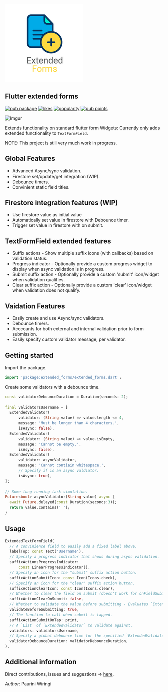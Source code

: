 <!-- 
This README describes the package. If you publish this package to pub.dev,
this README's contents appear on the landing page for your package.

For information about how to write a good package README, see the guide for
[writing package pages](https://dart.dev/guides/libraries/writing-package-pages). 

For general information about developing packages, see the Dart guide for
[creating packages](https://dart.dev/guides/libraries/create-library-packages)
and the Flutter guide for
[developing packages and plugins](https://flutter.dev/developing-packages). 
-->

![Logo](https://github.com/p4-k4/flutter_extended_forms/blob/db9b0b72c50b751b5cf5e838bb21bd880d18b6ff/logo.png)
## Flutter extended forms
[![pub package](https://img.shields.io/pub/v/extended_forms.svg)](https://pub.dev/packages/extended_forms)
[![likes](https://badges.bar/extended_forms/likes)](https://pub.dev/packages/extended_forms/score)
[![popularity](https://badges.bar/extended_forms/popularity)](https://pub.dev/packages/extended_forms/score)
[![pub points](https://badges.bar/extended_forms/pub%20points)](https://pub.dev/packages/extended_forms/score)

![Imgur](https://i.imgur.com/EB44I9D.gif)

Extends functionality on standard flutter form Widgets:
Currently only adds extended functionality to `TextFormField`.

NOTE: This project is still very much work in progress.

## Global Features
- Advanced Async/sync validation.
- Firestore set/update/get integration (WIP).
- Debounce timers.
- Convinient static field titles.

## Firestore integration features (WIP)
- Use firestore value as initial value
- Automatically set value in firestore with Debounce timer.
- Trigger set value in firestore with on submit.

## TextFormField extended features
- Suffix actions - Show multiple suffix icons (with callbacks) based on validation status.
- Progress indicator - Optionally provide a custom progress widget to display when async validation is in progress.
- Submit suffix action - Optionally provide a custom 'submit' icon/widget when validation qualifies.
- Clear suffix action - Optionally provide a custom 'clear' icon/widget when validation does not qualify.

## Vaidation Features
- Easily create and use Async/sync validators.
- Debounce timers.
- Acccounts for both external and internal validation prior to form submission.
- Easily specify custom validator message; per validator.

## Getting started
Import the package.
```dart
import 'package:extended_forms/extended_forms.dart';
```

Create some validators with a debounce time.
```dart
const validatorDebounceDuration = Duration(seconds: 2);

final validatorsUsername = [
  ExtendedValidator(
      validator: (String value) => value.length <= 4,
      message: 'Must be longer than 4 characters.',
      isAsync: false),
  ExtendedValidator(
      validator: (String value) => value.isEmpty,
      message: 'Cannot be empty.',
      isAsync: false),
  ExtendedValidator(
      validator: asyncValidator,
      message: 'Cannot contiain whitespace.',
      // Specify if is an async valdiator.
      isAsync: true),
];

// Some long running task simulation.
Future<bool> asyncValidator(String value) async {
  await Future.delayed(const Duration(seconds:3));
  return value.contains(' ');
}
```

## Usage
```dart
ExtendedTextFormField(
  // A convinience field to easily add a fixed label above.
  labelTop: const Text('Username'),
  // Specify a progress indicator that shows during async validation.
  suffixActionsProgressIndicator:
      const LinearProgressIndicator(),
  // Specify an icon for the "submit" suffix action button.
  suffixActionSubmitIcon: const Icon(Icons.check),
  // Specify an icon for the "clear" suffix action button.
  suffixActionClearIcon: const Icon(Icons.clear),
  // Whether to clear the field on submit (doesn't work for onFieldSubmitted).
  suffixActionClearOnSubmit: false,
  // Whether to validate the value before submitting - Evaluates `ExtendedValidator`'s.
  validateBeforeSubmitting: true,
  // The function to call when submit is tapped.
  suffixActionSubmitOnTap: print,
  // A `List` of `ExtendedValidator` to validate against.
  validators: validatorsUsername,
  // Specify a global debounce time for the specified `ExtendedValidator`'s.
  validatorDebounceDuration: validatorDebounceDuration,
),
```

## Additional information
Direct contributions, issues and suggestions => [here](https://github.com/p4-k4/flutter_extended_forms).

*Author:* Paurini Wiringi

